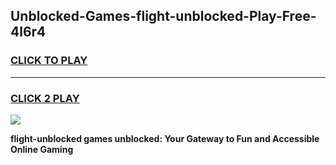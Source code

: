
## Unblocked-Games-flight-unblocked-Play-Free-4l6r4
<h3>
<a href="https://premium76.site?title=flight-unblocked&ref=18A1">CLICK TO PLAY</a></h3>
<hr>

<h3>
<a href="https://premium76.site?title=flight-unblocked&ref=18A1">CLICK 2 PLAY</a>
  
</h3>

<a href="https://premium76.site?title=flight-unblocked&ref=18A1"><img src="https://clearcache.store/games.png"></a>


**flight-unblocked games unblocked: Your Gateway to Fun and Accessible Online Gaming**
